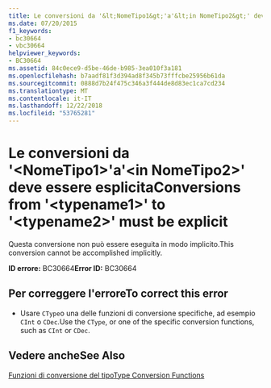 ```yaml
---
title: Le conversioni da '&lt;NomeTipo1&gt;'a'&lt;in NomeTipo2&gt;' deve essere esplicita
ms.date: 07/20/2015
f1_keywords:
- bc30664
- vbc30664
helpviewer_keywords:
- BC30664
ms.assetid: 84c0ece9-d5be-46de-b985-3ea010f3a181
ms.openlocfilehash: b7aadf81f3d394ad8f345b73fffcbe25956b61da
ms.sourcegitcommit: 0888d7b24f475c346a3f444de8d83ec1ca7cd234
ms.translationtype: MT
ms.contentlocale: it-IT
ms.lasthandoff: 12/22/2018
ms.locfileid: "53765281"
---
```

# <a name="conversions-from-lttypename1gt-to-lttypename2gt-must-be-explicit"></a><span data-ttu-id="49a54-102">Le conversioni da '&lt;NomeTipo1&gt;'a'&lt;in NomeTipo2&gt;' deve essere esplicita</span><span class="sxs-lookup"><span data-stu-id="49a54-102">Conversions from '&lt;typename1&gt;' to '&lt;typename2&gt;' must be explicit</span></span>
<span data-ttu-id="49a54-103">Questa conversione non può essere eseguita in modo implicito.</span><span class="sxs-lookup"><span data-stu-id="49a54-103">This conversion cannot be accomplished implicitly.</span></span>  
  
 <span data-ttu-id="49a54-104">**ID errore:** BC30664</span><span class="sxs-lookup"><span data-stu-id="49a54-104">**Error ID:** BC30664</span></span>  
  
## <a name="to-correct-this-error"></a><span data-ttu-id="49a54-105">Per correggere l'errore</span><span class="sxs-lookup"><span data-stu-id="49a54-105">To correct this error</span></span>  
  
-   <span data-ttu-id="49a54-106">Usare `CType`o una delle funzioni di conversione specifiche, ad esempio `CInt` o `CDec`.</span><span class="sxs-lookup"><span data-stu-id="49a54-106">Use the `CType`, or one of the specific conversion functions, such as `CInt` or `CDec`.</span></span>  
  
## <a name="see-also"></a><span data-ttu-id="49a54-107">Vedere anche</span><span class="sxs-lookup"><span data-stu-id="49a54-107">See Also</span></span>  
 [<span data-ttu-id="49a54-108">Funzioni di conversione del tipo</span><span class="sxs-lookup"><span data-stu-id="49a54-108">Type Conversion Functions</span></span>](../../visual-basic/language-reference/functions/type-conversion-functions.md)
